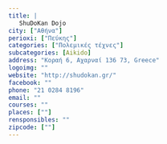 ```yaml
---
title: |
   ShuDoKan Dojo
city: ["Αθήνα"]
perioxi: ["Πεύκης"]
categories: ["Πολεμικές τέχνες"]
subcategories: [Aikido]
address: "Κοραή 6, Αχαρναί 136 73, Greece"
logoimg: ""
website: "http://shudokan.gr/"
facebook: ""
phone: "21 0284 8196"
email: ""
courses: ""
places: [""]
rensponsibles: ""
zipcode: [""]
---
```




